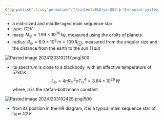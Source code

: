 ```yaml
---
{"dg-publish":true,"permalink":"/content/012/px-282-b-the-solar-system/px-282-g1-fundamental-properties/","created":"2024-12-03T10:12:10.251+00:00","updated":"2024-12-03T10:26:05.798+00:00"}
---
```


- a mid-sized and middle-aged main sequence star
- type: $G2V$
- mass: $M_{\odot} = 1.99\times10^{30}\,kg$, measured using the orbits of planets
- radius: $R_{\odot} = 6.9\times10^{8}\,m = 109\,R_{\oplus}$, measured from the angular size and the distance from the earth to the sun $(1\,au)$

![Pasted image 20241203102117.png|500](/img/user/pics/Pasted%20image%2020241203102117.png)

- its spectrum is close to a blackbody, with an effective temperature of $5780\,K$
$$L_{\odot} = 4\pi R_{\odot}^{2} \sigma T_{\odot} ^{4}  = 3.84\times10^{26}\,W$$
	where, $\sigma$ is the stefan-boltzmann constant

![Pasted image 20241203102425.png|500](/img/user/pics/Pasted%20image%2020241203102425.png)

- from its position in the HR diagram, it is a typical main sequence star of type $G2V$
